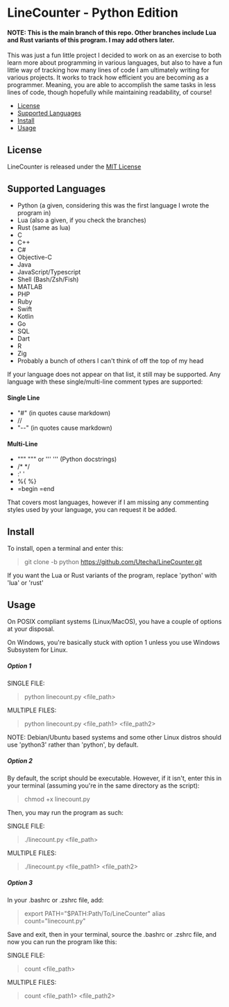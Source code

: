 # LineCounter - Python Edition

#### NOTE: This is the main branch of this repo. Other branches include Lua and Rust variants of this program. I may add others later.

This was just a fun little project I decided to work on as an exercise to both learn more about programming in various languages, but also to have a fun little way of tracking how many lines of code I am ultimately writing for various projects. It works to track how efficient you are becoming as a programmer. Meaning, you are able to accomplish the same tasks in less lines of code, though hopefully while maintaining readability, of course!

- [License](#license)
- [Supported Languages](#supported-languages)
- [Install](#install)
- [Usage](#usage)

## License
LineCounter is released under the [MIT License](https://github.com/Utecha/LineCounter/blob/python/LICENSE)

## Supported Languages

- Python (a given, considering this was the first language I wrote the program in)
- Lua (also a given, if you check the branches)
- Rust (same as lua)
- C 
- C++
- C#
- Objective-C
- Java
- JavaScript/Typescript
- Shell (Bash/Zsh/Fish)
- MATLAB
- PHP
- Ruby
- Swift
- Kotlin
- Go
- SQL
- Dart
- R
- Zig
- Probably a bunch of others I can't think of off the top of my head

If your language does not appear on that list, it still may be supported. Any language with these single/multi-line comment types are supported:

#### Single Line
- "#" (in quotes cause markdown)
- //
- "--" (in quotes cause markdown)

#### Multi-Line
- """ """ or ''' ''' (Python docstrings)
- /* */
- :' '
- %{ %}
- =begin =end

That covers most languages, however if I am missing any commenting styles used by your language, you can request it be added.

## Install
To install, open a terminal and enter this:
> git clone -b python https://github.com/Utecha/LineCounter.git

If you want the Lua or Rust variants of the program, replace 'python' with 'lua' or 'rust'

## Usage

On POSIX compliant systems (Linux/MacOS), you have a couple of options at your disposal.

On Windows, you're basically stuck with option 1 unless you use Windows Subsystem for Linux.

##### Option 1
SINGLE FILE:
> python linecount.py <file_path>

MULTIPLE FILES:
> python linecount.py <file_path1> <file_path2>

NOTE: Debian/Ubuntu based systems and some other Linux distros should use 'python3' rather than 'python', by default.

##### Option 2
By default, the script should be executable. However, if it isn't, enter this in your terminal (assuming you're in the same directory as the script):
> chmod +x linecount.py

Then, you may run the program as such:

SINGLE FILE:
> ./linecount.py <file_path>

MULTIPLE FILES:
> ./linecount.py <file_path1> <file_path2>

##### Option 3
In your .bashrc or .zshrc file, add:
> export PATH="$PATH:Path/To/LineCounter"
> alias count="linecount.py"

Save and exit, then in your terminal, source the .bashrc or .zshrc file, and now you can run the program like this:

SINGLE FILE:
> count <file_path>

MULTIPLE FILES:
> count <file_path1> <file_path2>
